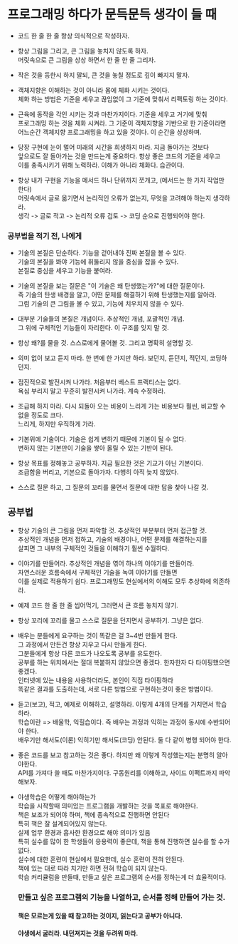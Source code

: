 # 프로그래밍 하다가 문득문득 생각이 들 때
* 코드 한 줄 한 줄 항상 의식적으로 작성하자.   

* 항상 그림을 그리고, 큰 그림을 놓치지 않도록 하자.  
머릿속으로 큰 그림을 상상 하면서 한 줄 한 줄 그리자.

* 작은 것을 등한시 하지 말되, 큰 것을 놓칠 정도로 깊이 빠지지 말자.   

* 객체지향은 이해하는 것이 아니라 몸에 체화 시키는 것이다.    
체화 하는 방법은 기준을 세우고 끊임없이 그 기준에 맞춰서 리팩토링 하는 것이다.    

* 근육에 동작을 각인 시키는 것과 마찬가지이다. 기준을 세우고 거기에 맞춰    
프로그래밍 하는 것을 체화 시켜라. 그 기준이 객체지향을 기반으로 한 기준이라면    
어느순간 객체지향 프로그래밍을 하고 있을 것이다. 이 순간을 상상하며.   

* 당장 구현에 눈이 멀어 미래의 시간을 희생하지 마라. 지금 돌아가는 것보다   
앞으로도 잘 돌아가는 것을 만드는게 중요하다. 항상 좋은 코드의 기준을 세우고   
이를 충족시키기 위해 노력하라. 이해가 아니라 체화다. 습관이다.       

* 항상 내가 구현을 기능을 메서드 하나 단위까지 쪼개고, (메서드는 한 가지 작업만 한다)   
  머릿속에서 글로 옮기면서 논리적인 오류가 없는지, 무엇을 고려해야 하는지 생각하라.   
  생각 -> 글로 적고 -> 논리적 오류 검토 -> 코딩 순으로 진행되어야 한다.   
### 공부법을 적기 전, 나에게
* 기술의 본질은 단순하다. 기능을 걷어내야 진짜 본질을 볼 수 있다.   
기술의 본질을 봐야 기능에 휘둘리지 않을 중심을 잡을 수 있다.   
본질로 중심을 세우고 기능을 붙여라.   

* 기술의 본질을 보는 질문은 "이 기술은 왜 탄생했는가?"에 대한 질문이다.   
즉 기술의 탄생 배경을 알고, 어떤 문제를 해결하기 위해 탄생했는지를 알아라.   
그럼 기술의 큰 그림을 볼 수 있고, 기능에 치우치지 않을 수 있다.  

* 대부분 기술들의 본질은 개념이다. 추상적인 개념, 포괄적인 개념.   
그 위에 구체적인 기능들이 자리한다. 이 구조를 잊지 말 것.   

* 항상 왜?를 물을 것. 스스로에게 물어볼 것. 그리고 명확히 설명할 것.   

* 의미 없이 보고 듣지 마라. 한 번에 한 가지만 하라. 보던지, 듣던지, 적던지, 코딩하던지.   

* 점진적으로 발전시켜 나가라. 처음부터 베스트 프랙티스는 없다.   
욕심 부리지 말고 꾸준히 발전시켜 나가라. 계속 수정하라.   

* 조급해 하지 마라. 다시 되돌아 오는 비용이 느리게 가는 비용보다 훨씬, 비교할 수 없을 정도로 크다.   
느리게, 하지만 우직하게 가라.   

* 기본위에 기술이다. 기술은 쉽게 변하기 때문에 기본이 될 수 없다.   
변하지 않는 기본만이 기술을 쌓아 올릴 수 있는 기반이 된다.   

* 항상 목표를 정해놓고 공부하자. 지금 필요한 것은 기교가 아닌 기본이다.     
조급함을 버리고, 기본으로 돌아가자. 다행히 아직 늦지 않았다.     

* 스스로 질문 하고, 그 질문의 꼬리를 물면서 질문에 대한 답을 찾아 나갈 것.       
## 공부법
* 항상 기술의 큰 그림을 먼저 파악할 것. 추상적인 부분부터 먼저 접근할 것.      
추상적인 개념을 먼저 접하고, 기술의 배경이나, 어떤 문제를 해결하는지를      
살피면 그 내부의 구체적인 것들을 이해하기 훨씬 수월하다.      
 
* 이야기를 만들어라. 추상적인 개념을 엮어 하나의 이야기를 만들어라.       
자연스러운 흐름속에서 구체적인 기술을 녹여 이야기를 만들면        
이를 실제로 적용하기 쉽다. 프로그래밍도 현실에서의 이해도 모두 추상화에 의존하라.        
 
* 예제 코드 한 줄 한 줄 씹어먹기, 그러면서 큰 흐름 놓치지 않기.     

* 항상 꼬리에 꼬리를 물고 스스로 질문을 던지면서 공부하기. 그냥은 없다.           

* 배우는 분들에게 요구하는 것이 똑같은 걸 3~4번 만들게 한다.        
  그 과정에서 만든건 항상 지우고 다시 만들게 한다.          
  그분들에게 항상 다른 코드가 나오도록 공부를 유도한다.         
  공부를 하는 위치에서는 절대 복붙하지 않았으면 좋겠다. 한자한자 다 타이핑했으면 좋겠다.       
  인터넷에 있는 내용을 사용하더라도, 본인이 직접 타이핑하라           
  똑같은 결과를 도출하는데, 서로 다른 방법으로 구현하는것이 좋은 방법이다.        

* 듣고(보고), 적고, 예제로 이해하고, 설명하라. 이렇게 4개의 단계를 거치면서 학습하라.      
학습이란 => 배울학, 익힐습이다. 즉 배우는 과정과 익히는 과정이 동시에 수반되어야 한다.         
배우기만 해서도(이론) 익히기만 해서도(코딩) 안된다. 둘 다 같이 병행 되어야 한다.          

* 좋은 코드를 보고 참고하는 것은 좋다. 하지만 왜 이렇게 작성했는지는 분명히 알아야한다.   
  API를 가져다 쓸 때도 마찬가지이다. 구동원리를 이해하고, 사이드 이팩트까지 파악해보자.
  
* 야생학습은 어떻게 해야하는가    
  학습을 시작할때 의미있는 프로그램을 개발하는 것을 목표로 해야한다.    
  책은 보조가 되어야 하며, 책에 종속적으로 진행하면 안된다   
  특히 책은 잘 설계되어있지 않는다.   
  실제 업무 환경과 흡사한 환경으로 해야 의미가 있음    
  특히 실수를 많이 한 학생들이 응용력이 좋은데, 책을 통해 진행하면 실수를 할 수가 없다.    
  실수에 대한 훈련이 현실에서 필요한데, 실수 훈련이 전혀 안된다.   
  책에 있는 대로 따라 치기만 하면 전혀 학습이 되지 않는다.     
  학습 커리큘럼을 만들때, 만들고 싶은 프로그램의 순서를 정하는게 더 효율적이다.
  ### 만들고 싶은 프로그램의 기능을 나열하고, 순서를 정해 만들어 가는 것.    
  #### 책은 모르는게 있을 때 참고하는 것이지, 읽는다고 공부가 아니다.   
  #### 야생에서 굴러라. 내던져지는 것을 두려워 마라.
